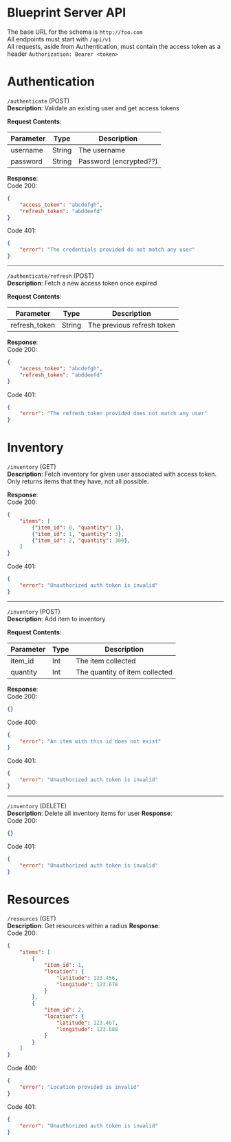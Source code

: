 # Blueprint Server API

The base URL for the schema is `http://foo.com` <br>
All endpoints must start with `/api/v1`<br>
All requests, aside from Authentication, must contain the access token as a header
`Authorization: Bearer <token>`

# Authentication
`/authenticate` (POST) <br>
**Description**: Validate an existing user and get access tokens 

**Request Contents**:

Parameter | Type | Description
---|---|---
username | String | The username
password | String | Password (encrypted??)

**Response**: <br>
Code 200:
```json
{
    "access_token": "abcdefgh",
    "refresh_token": "abddeefd"
}
```
Code 401:
```json
{
    "error": "The credentials provided do not match any user"
}
```

---
`/authenticate/refresh` (POST) <br>
**Description**: Fetch a new access token once expired

**Request Contents**:

Parameter | Type | Description
---|---|---
refresh_token | String | The previous refresh token

**Response**: <br>
Code 200:
```json
{
    "access_token": "abcdefgh",
    "refresh_token": "abddeefd"
}
```
Code 401:
```json
{
    "error": "The refresh token provided does not match any user"
}
```

# Inventory
`/inventory` (GET) <br>
**Description**: Fetch inventory for given user associated with access token. Only returns items that they have, not all possible.

**Response**: <br>
Code 200:
```json
{
    "items": [
        {"item_id": 0, "quantity": 1},
        {"item_id": 1, "quantity": 3},
        {"item_id": 2, "quantity": 300},
    ] 
}
```
Code 401:
```json
{
    "error": "Unauthorized auth token is invalid"
}
```

---
`/inventory` (POST) <br>
**Description**: Add item to inventory

**Request Contents**:

Parameter | Type | Description
---|---|---
item_id | Int | The item collected
quantity | Int | The quantity of item collected

**Response**: <br>
Code 200:
```json
{}
```
Code 400:
```json
{
    "error": "An item with this id does not exist"
}
```

Code 401:
```json
{
    "error": "Unauthorized auth token is invalid"
}
```

---
`/inventory` (DELETE)<br>
**Description**: Delete all inventory items for user
**Response**: <br>
Code 200:
```json
{}
```

Code 401:
```json
{
    "error": "Unauthorized auth token is invalid"
}
```

# Resources
`/resources` (GET) <br>
**Description**: Get resources within a radius
**Response**: <br>
Code 200:
```json
{
    "items": [
        {
            "item_id": 1, 
            "location": {
                "latitude": 123.456, 
                "longitude": 123.678
            }  
        },
        {
            "item_id": 2, 
            "location": {
                "latitude": 123.467, 
                "longitude": 123.688
            }  
        }
    ]
}
```

Code 400: 
```json
{
    "error": "Location provided is invalid"
}
```

Code 401:
```json
{
    "error": "Unauthorized auth token is invalid"
}
```
